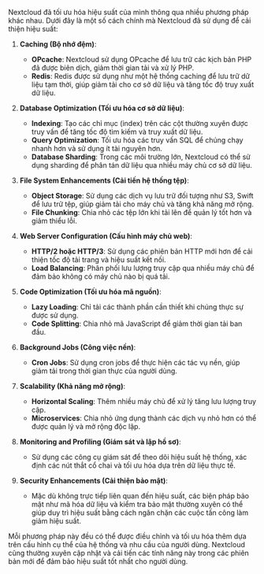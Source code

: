 Nextcloud đã tối ưu hóa hiệu suất của mình thông qua nhiều phương pháp khác nhau. Dưới đây là một số cách chính mà Nextcloud đã sử dụng để cải thiện hiệu suất:

1. **Caching (Bộ nhớ đệm)**:
   - **OPcache**: Nextcloud sử dụng OPcache để lưu trữ các kịch bản PHP đã được biên dịch, giảm thời gian tải và xử lý PHP.
   - **Redis**: Redis được sử dụng như một hệ thống caching để lưu trữ dữ liệu tạm thời, giúp giảm tải cho cơ sở dữ liệu và tăng tốc độ truy xuất dữ liệu.

2. **Database Optimization (Tối ưu hóa cơ sở dữ liệu)**:
   - **Indexing**: Tạo các chỉ mục (index) trên các cột thường xuyên được truy vấn để tăng tốc độ tìm kiếm và truy xuất dữ liệu.
   - **Query Optimization**: Tối ưu hóa các truy vấn SQL để chúng chạy nhanh hơn và sử dụng ít tài nguyên hơn.
   - **Database Sharding**: Trong các môi trường lớn, Nextcloud có thể sử dụng sharding để phân tán dữ liệu qua nhiều máy chủ cơ sở dữ liệu.

3. **File System Enhancements (Cải tiến hệ thống tệp)**:
   - **Object Storage**: Sử dụng các dịch vụ lưu trữ đối tượng như S3, Swift để lưu trữ tệp, giúp giảm tải cho máy chủ và tăng khả năng mở rộng.
   - **File Chunking**: Chia nhỏ các tệp lớn khi tải lên để quản lý tốt hơn và giảm thiểu lỗi.

4. **Web Server Configuration (Cấu hình máy chủ web)**:
   - **HTTP/2 hoặc HTTP/3**: Sử dụng các phiên bản HTTP mới hơn để cải thiện tốc độ tải trang và hiệu suất kết nối.
   - **Load Balancing**: Phân phối lưu lượng truy cập qua nhiều máy chủ để đảm bảo không có máy chủ nào bị quá tải.

5. **Code Optimization (Tối ưu hóa mã nguồn)**:
   - **Lazy Loading**: Chỉ tải các thành phần cần thiết khi chúng thực sự được sử dụng.
   - **Code Splitting**: Chia nhỏ mã JavaScript để giảm thời gian tải ban đầu.

6. **Background Jobs (Công việc nền)**:
   - **Cron Jobs**: Sử dụng cron jobs để thực hiện các tác vụ nền, giúp giảm tải trong thời gian thực của người dùng.

7. **Scalability (Khả năng mở rộng)**:
   - **Horizontal Scaling**: Thêm nhiều máy chủ để xử lý tăng lưu lượng truy cập.
   - **Microservices**: Chia nhỏ ứng dụng thành các dịch vụ nhỏ hơn có thể được quản lý và mở rộng độc lập.

8. **Monitoring and Profiling (Giám sát và lập hồ sơ)**:
   - Sử dụng các công cụ giám sát để theo dõi hiệu suất hệ thống, xác định các nút thắt cổ chai và tối ưu hóa dựa trên dữ liệu thực tế.

9. **Security Enhancements (Cải thiện bảo mật)**:
   - Mặc dù không trực tiếp liên quan đến hiệu suất, các biện pháp bảo mật như mã hóa dữ liệu và kiểm tra bảo mật thường xuyên có thể giúp duy trì hiệu suất bằng cách ngăn chặn các cuộc tấn công làm giảm hiệu suất.

Mỗi phương pháp này đều có thể được điều chỉnh và tối ưu hóa thêm dựa trên cấu hình cụ thể của hệ thống và nhu cầu của người dùng. Nextcloud cũng thường xuyên cập nhật và cải tiến các tính năng này trong các phiên bản mới để đảm bảo hiệu suất tốt nhất cho người dùng.
